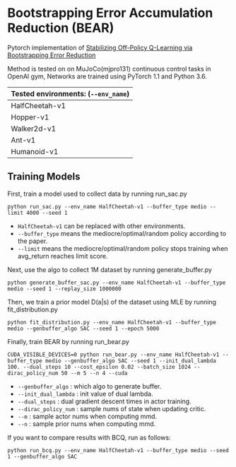 # Bootstrapping Error Accumulation Reduction (BEAR)
Pytorch implementation of [Stabilizing Off-Policy Q-Learning via Bootstrapping Error Reduction](https://arxiv.org/pdf/1906.00949.pdf)

Method is tested on on MuJoCo(mjpro131) continuous control tasks in OpenAI gym, Networks are trained using PyTorch 1.1 and Python 3.6.

| Tested environments: **(`--env_name`)**|
| --------------- |
| HalfCheetah-v1  |
| Hopper-v1       |
| Walker2d-v1     |
| Ant-v1          |
| Humanoid-v1     |

## Training Models

First, train a model used to collect data by running run_sac.py

```
python run_sac.py --env_name HalfCheetah-v1 --buffer_type medio --limit 4000 --seed 1
```

- `HalfCheetah-v1` can be replaced with other environments.
- `--buffer_type` means the mediocre/optimal/random policy according to the paper.
- `--limit` means the mediocre/optimal/random policy stops training when avg_return reaches limit score. 

Next, use the algo to collect 1M dataset by running generate_buffer.py

```
python generate_buffer_sac.py --env_name HalfCheetah-v1 --buffer_type medio --seed 1 --replay_size 1000000
```

Then, we train a prior model D(a|s) of the dataset using MLE by running fit_distribution.py

```
python fit_distribution.py --env_name HalfCheetah-v1 --buffer_type medio --genbuffer_algo SAC --seed 1 --epoch 5000
```

Finally, train BEAR by running run_bear.py

```
CUDA_VISIBLE_DEVICES=0 python run_bear.py --env_name HalfCheetah-v1 --buffer_type medio --genbuffer_algo SAC --seed 1 --init_dual_lambda 100. --dual_steps 10 --cost_epsilon 0.02 --batch_size 1024 --dirac_policy_num 50 --m 5 --n 4 --cuda
```

- `--genbuffer_algo` : which algo to generate buffer.
- `--init_dual_lambda` : init value of dual lambda.
- `--dual_steps` : dual gradient descent times in actor training.
- `--dirac_policy_num` : sample nums of state when updating critic.
- `--m` : sample actor nums when computing mmd.
- `--n` : sample prior nums when computing mmd.

If you want to compare results with BCQ, run as follows:

```
python run_bcq.py --env_name HalfCheetah-v1 --buffer_type medio --seed 1 --genbuffer_algo SAC
```
